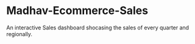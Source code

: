 # Madhav-Ecommerce-Sales
An interactive Sales dashboard shocasing the sales of every quarter and regionally.
